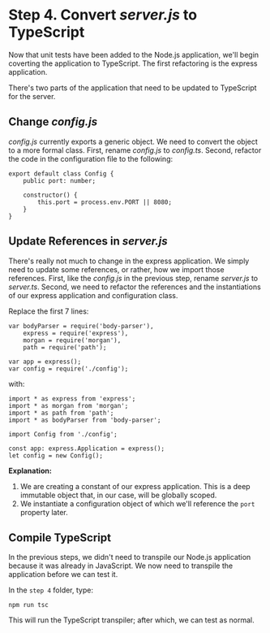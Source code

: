 # Step 4. Convert _server.js_ to TypeScript
Now that unit tests have been added to the Node.js application, we'll begin coverting the application to TypeScript.  The first refactoring is the express application.

There's two parts of the application that need to be updated to TypeScript for the server.

## Change _config.js_
_config.js_ currently exports a generic object.  We need to convert the object to a more formal class. First, rename _config.js_ to _config.ts_. Second, refactor the code in the configuration file to the following:
```
export default class Config {
    public port: number;

    constructor() {
        this.port = process.env.PORT || 8080;
    }
}
```

## Update References in _server.js_
There's really not much to change in the express application.  We simply need to update some references, or rather, how we import those references. First, like the _config.js_ in the previous step, rename _server.js_ to _server.ts_.  Second, we need to refactor the references and the instantiations of our express application and configuration class.

Replace the first 7 lines:
```
var bodyParser = require('body-parser'),
    express = require('express'),
    morgan = require('morgan'),
    path = require('path');

var app = express();
var config = require('./config');
```

with:
```
import * as express from 'express';
import * as morgan from 'morgan';
import * as path from 'path';
import * as bodyParser from 'body-parser';

import Config from './config';

const app: express.Application = express();
let config = new Config();
```

**Explanation:**
  1. We are creating a constant of our express application.  This is a deep immutable object that, in our case, will be globally scoped.
  2. We instantiate a configuration object of which we'll reference the `port` property later.

## Compile TypeScript
In the previous steps, we didn't need to transpile our Node.js application because it was already in JavaScript.  We now need to transpile the application before we can test it.

In the `step 4` folder, type:
```
npm run tsc
```

This will run the TypeScript transpiler; after which, we can test as normal.